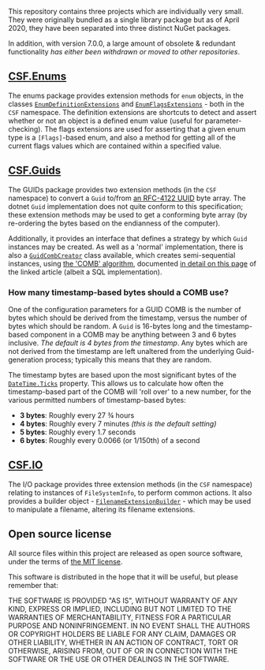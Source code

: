 This repository contains three projects which are individually very small.  They were originally bundled as a single
library package but as of April 2020, they have been separated into three distinct NuGet packages.

In addition, with version 7.0.0, a large amount of obsolete & redundant functionality *has either been withdrawn or moved to other repositories*.

## [CSF.Enums]
The enums package provides extension methods for `enum` objects, in the classes [`EnumDefinitionExtensions`] and
[`EnumFlagsExtensions`] - both in the `CSF` namespace.  The definition extensions are shortcuts to detect and assert
whether or not an object is a defined enum value (useful for parameter-checking). The flags extensions are used for
asserting that a given enum type is a `[Flags]`-based enum, and also a method for getting all of the current flags
values which are contained within a specified value.

[CSF.Enums]: https://www.nuget.org/packages/CSF.Enums/
[`EnumDefinitionExtensions`]: https://github.com/csf-dev/CSF.Utils/blob/v7.0.0/CSF.Enums/EnumDefinitionExtensions.cs
[`EnumFlagsExtensions`]: https://github.com/csf-dev/CSF.Utils/blob/v7.0.0/CSF.Enums/EnumFlagsExtensions.cs

## [CSF.Guids]
The GUIDs package provides two extension methods (in the `CSF` namespace) to convert a `Guid` to/from
[an RFC-4122 UUID] byte array.  The dotnet `Guid` implementation does not quite conform to this specification;
these extension methods may be used to get a conforming byte array (by re-ordering the bytes based on the
endianness of the computer).

Additionally, it provides an interface that defines a strategy by which `Guid` instances may be created.  As well
as a 'normal' implementation, there is also a [`GuidCombCreator`] class available, which creates semi-sequential
instances, using [the 'COMB' algorithm], documented [in detail on this page] of the linked article (albeit a SQL implementation).

[CSF.Guids]: https://www.nuget.org/packages/CSF.Guids/
[`GuidCombCreator`]: https://github.com/csf-dev/CSF.Utils/blob/v7.0.0/CSF.Guids/GuidCombCreator.cs
[an RFC-4122 UUID]: https://tools.ietf.org/html/rfc4122
[the 'COMB' algorithm]: https://www.informit.com/articles/article.aspx?p=25862
[in detail on this page]: https://www.informit.com/articles/article.aspx?p=25862&amp;seqNum=7

### How many timestamp-based bytes should a COMB use?
One of the configuration parameters for a GUID COMB is the number of bytes which should be derived from the timestamp,
versus the number of bytes which should be random.  A `Guid` is 16-bytes long and the timestamp-based component in a
COMB may be anything between 3 and 6 bytes inclusive.  *The default is 4 bytes from the timestamp*.  Any bytes which 
are not derived from the timestamp are left unaltered from the underlying Guid-generation process; typically this
means that they are random.

The timestamp bytes are based upon the most significant bytes of the [`DateTime.Ticks`] property.  This allows us to
calculate how often the timestamp-based part of the COMB will 'roll over' to a new number, for the various permitted
numbers of timestamp-based bytes:

* **3 bytes**: Roughly every 27 ¾ hours
* **4 bytes**: Roughly every 7 minutes *(this is the default setting)*
* **5 bytes**: Roughly every 1.7 seconds
* **6 bytes**: Roughly every 0.0066 (or 1/150th) of a second

[`DateTime.Ticks`]: https://docs.microsoft.com/en-us/dotnet/api/system.datetime.ticks

## [CSF.IO]
The I/O package provides three extension methods (in the `CSF` namespace) relating to instances of `FileSystemInfo`,
to perform common actions.  It also provides a builder object - [`FilenameExtensionBuilder`] - which may be used to
manipulate a filename, altering its filename extensions.

[CSF.IO]: https://www.nuget.org/packages/CSF.IO/
[`FilenameExtensionBuilder`]: https://github.com/csf-dev/CSF.Utils/blob/v7.0.0/CSF.IO/FilenameExtensionBuilder.cs

## Open source license
All source files within this project are released as open source software,
under the terms of [the MIT license].

[the MIT license]: http://opensource.org/licenses/MIT

This software is distributed in the hope that it will be useful, but please
remember that:

THE SOFTWARE IS PROVIDED "AS IS", WITHOUT WARRANTY OF ANY KIND, EXPRESS OR
IMPLIED, INCLUDING BUT NOT LIMITED TO THE WARRANTIES OF MERCHANTABILITY,
FITNESS FOR A PARTICULAR PURPOSE AND NONINFRINGEMENT. IN NO EVENT SHALL THE
AUTHORS OR COPYRIGHT HOLDERS BE LIABLE FOR ANY CLAIM, DAMAGES OR OTHER
LIABILITY, WHETHER IN AN ACTION OF CONTRACT, TORT OR OTHERWISE, ARISING FROM,
OUT OF OR IN CONNECTION WITH THE SOFTWARE OR THE USE OR OTHER DEALINGS IN
THE SOFTWARE.
